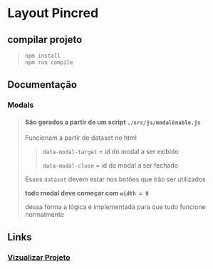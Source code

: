 # Layout Pincred


## compilar projeto
>``` bash
> npm install
> npm run compile 
>```

## Documentação

### Modals
> #### São gerados a partir de um script `./src/js/modalEnable.js`
>
> Funcionam a partir de dataset no html
>
> > `data-modal-target` = id do modal a ser exibido
> >
> > `data-modal-close` = id do modal a ser fechado
>
> Esses `dataset` devem estar nos botões que irão ser utilizados
>
> **todo modal deve começar com `width = 0`** 
>
> dessa forma a lógica é implementada para que tudo funcione normalmente

## Links
### [Vizualizar Projeto](https://renan-lira.github.io/pincred-layout/)

